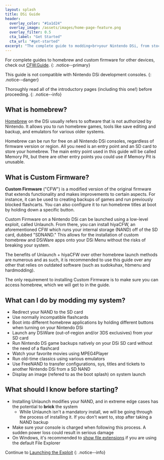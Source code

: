 ```yaml
---
layout: splash
title: DSi Guide
header:
  overlay_color: "#1a1d24"
  overlay_image: /assets/images/home-page-feature.png
  overlay_filter: 0.5
  cta_label: "Get Started"
  cta_url: "#get-started"
excerpt: "The complete guide to modding<br>your Nintendo DSi, from stock to CFW."
---
```


For complete guides to homebrew and custom firmware for other devices, check out [CFW.Guide](https://cfw.guide/).
{: .notice--primary}

This guide is not compatible with Nintendo DSi development consoles.
{: .notice--danger}

Thoroughly read all of the introductory pages (including this one!) before proceeding.
{: .notice--info}

## What is homebrew?

[Homebrew](https://en.wikipedia.org/wiki/Homebrew_(video_games)) on the DSi usually refers to software that is not authorized by Nintendo. It allows you to run homebrew games, tools like save editing and backup, and emulators for various older systems.

Homebrew can be run for free on all Nintendo DSi consoles, regardless of firmware version or region. All you need is an entry point and an SD card to store your homebrew. The main entry point used in this guide will be called Memory Pit, but there are other entry points you could use if Memory Pit is unusable.

## What is Custom Firmware?

**Custom Firmware** ("CFW") is a modified version of the original firmware that extends functionality and makes improvements to certain aspects. For instance, it can be used to creating backups of games and run previously blocked flashcarts. You can also configure it to run homebrew titles at boot by holding down a specific button.

Custom Firmware on a Nintendo DSi can be launched using a low-level exploit, called Unlaunch. From there, you can install hiyaCFW, an aforementioned CFW which runs your internal storage (NAND) off of the SD card, dubbed "SDNAND." This allows for the installation of custom homebrew and DSiWare apps onto your DSi Menu without the risks of breaking your system.

The benefits of Unlaunch + hiyaCFW over other homebrew launch methods are numerous and as such, it is recommended to use this guide over any other that relies on outdated software (such as sudokuhax, hbmenu and hardmodding).

The only requirement to installing Custom Firmware is to make sure you can access homebrew, which we will get to in the guide.

## What can I do by modding my system?

- Redirect your NAND to the SD card
- Use normally incompatible flashcards
- Boot into different homebrew applications by holding different buttons when turning on your Nintendo DSi
- Launch any DSiWare (out-of-region and/or 3DS exclusives) from your SD card
- Run Nintendo DS game backups natively on your DSi SD card without the need of a flashcard
- Watch your favorite movies using MPEG4Player
- Run old-time classics using various emulators
- Use FreeNAND to transfer configurations, sys, titles and tickets to another Nintendo DSi from a SD NAND
- Display an image (refered to as the boot splash) on system launch

## What should I know before starting?

- Installing Unlaunch modifies your NAND, and in extreme edge cases has the potential to **brick** the system
  - While Unlaunch isn't a mandatory install, we will be going through the process of installing it. If you don't want to, stop after taking a NAND backup
- Make sure your console is charged when following this process. A sudden power loss could result in serious damage
- On Windows, it's recommended to [show file extensions](file-extensions-(windows)) if you are using the default File Explorer

Continue to [Launching the Exploit](launching-the-exploit)
{: .notice--info}

<a id="get-started"/>
